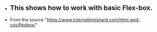 - <h2>This shows how to work with basic Flex-box.</h2>

- From the source "https://www.internetingishard.com/html-and-css/flexbox/"
